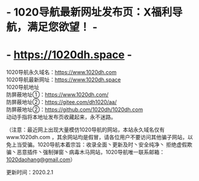 # - 1020导航最新网址发布页：X福利导航，满足您欲望！ -
# - https://1020dh.space -
1020导航永久域名：https://www.1020dh.com<br>
1020导航最新网址：https://www.1020dh.space<br>
1020导航地址<br>
防屏蔽地址①：https://www.1020dh.com/<br>
防屏蔽地址②：https://gitee.com/dh1020/aa/<br>
防屏蔽地址②：https://github.com/1020dh/1020dh.com<br>
动动手指将本地址发布页收藏起来，永不迷路。<br>

（注意：最近网上出现大量模仿1020导航的网站，本站永久域名仅有www.1020dh.com ，其余网站均是假冒，请各位用户不要访问其他骗子网站，以免上当受骗。1020导航本着宗旨：收录全面丶更新及时丶安全纯净丶 拒绝虚假欺骗丶恶意插件丶强制弹窗丶病毒木马网站，1020导航唯一联系邮箱：1020daohang@gmail.com）  

更新时间：2020.2.1
